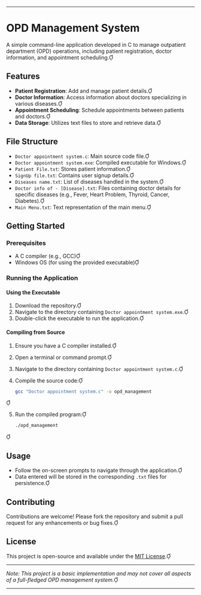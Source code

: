 
---

# OPD Management System

A simple command-line application developed in C to manage outpatient department (OPD) operations, including patient registration, doctor information, and appointment scheduling.

## Features

- **Patient Registration**: Add and manage patient details.
- **Doctor Information**: Access information about doctors specializing in various diseases.
- **Appointment Scheduling**: Schedule appointments between patients and doctors.
- **Data Storage**: Utilizes text files to store and retrieve data.

## File Structure

- `Doctor appointment system.c`: Main source code file.
- `Doctor appointment system.exe`: Compiled executable for Windows.
- `Patient File.txt`: Stores patient information.
- `SignUp file.txt`: Contains user signup details.
- `Diseases name.txt`: List of diseases handled in the system.
- `Doctor info of - [Disease].txt`: Files containing doctor details for specific diseases (e.g., Fever, Heart Problem, Thyroid, Cancer, Diabetes).
- `Main Menu.txt`: Text representation of the main menu.

## Getting Started

### Prerequisites

- A C compiler (e.g., GCC)
- Windows OS (for using the provided executable)

### Running the Application

#### Using the Executable

1. Download the repository.
2. Navigate to the directory containing `Doctor appointment system.exe`.
3. Double-click the executable to run the application.

#### Compiling from Source

1. Ensure you have a C compiler installed.
2. Open a terminal or command prompt.
3. Navigate to the directory containing `Doctor appointment system.c`.
4. Compile the source code:

   ```bash
   gcc "Doctor appointment system.c" -o opd_management
   ```


5. Run the compiled program:

   ```bash
   ./opd_management
   ```


## Usage

- Follow the on-screen prompts to navigate through the application.
- Data entered will be stored in the corresponding `.txt` files for persistence.

## Contributing

Contributions are welcome! Please fork the repository and submit a pull request for any enhancements or bug fixes.

## License

This project is open-source and available under the [MIT License](LICENSE).

---

*Note: This project is a basic implementation and may not cover all aspects of a full-fledged OPD management system.*

--- 